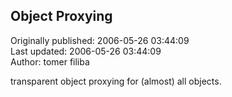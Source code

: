 ## Object Proxying  
Originally published: 2006-05-26 03:44:09  
Last updated: 2006-05-26 03:44:09  
Author: tomer filiba  
  
transparent object proxying for (almost) all objects.